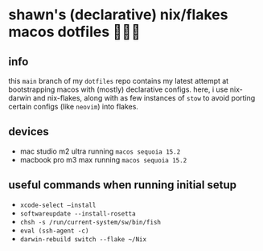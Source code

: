 # shawn's (declarative) nix/flakes macos dotfiles 👨🏼‍💻

## info
this `main` branch of my `dotfiles` repo contains my latest attempt at bootstrapping macos with (mostly) declarative configs. here, i use nix-darwin and nix-flakes, along with as few instances of `stow` to avoid porting certain configs (like `neovim`) into flakes.

## devices
- mac studio m2 ultra running `macos sequoia 15.2`
- macbook pro m3 max running `macos sequoia 15.2`

## useful commands when running initial setup
- `xcode-select —install`
- `softwareupdate --install-rosetta`
- `chsh -s /run/current-system/sw/bin/fish`
- `eval (ssh-agent -c)`
- `darwin-rebuild switch --flake ~/Nix`
